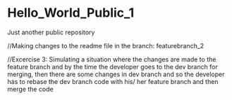 # Hello_World_Public_1
Just another public repository

//Making changes to the readme file in the branch: featurebranch_2

//Excercise 3: Simulating a situation where the changes are made to the feature branch and by the time the developer goes to the dev branch for merging, then there are some changes in dev branch and so the developer has to rebase the dev branch code with his/ her feature branch and then merge the code
